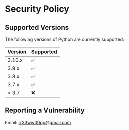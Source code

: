 # Security Policy

## Supported Versions

The following versions of Python are currently supported:

| Version | Supported          |
| ------- | ------------------ |
| 3.10.x  | :white_check_mark: |
| 3.9.x   | :white_check_mark: |
| 3.8.x   | :white_check_mark: |
| 3.7.x   | :white_check_mark: |
| < 3.7   | :x:                |

## Reporting a Vulnerability

Email: rr33ww00pp@gmail.com
